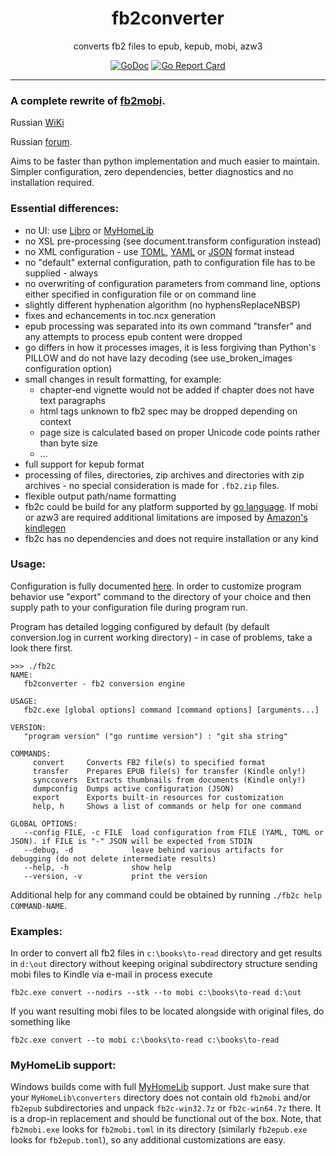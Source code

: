 ﻿<p align="center">
    <h1 align="center">fb2converter</h1>
    <p align="center">
        converts fb2 files to epub, kepub, mobi, azw3
    </p>
    <p align="center">
        <a href="https://godoc.org/github.com/rupor-github/fb2converter"><img alt="GoDoc" src="https://img.shields.io/badge/godoc-reference-blue.svg" /></a>
        <a href="https://goreportcard.com/report/github.com/rupor-github/fb2converter"><img alt="Go Report Card" src="https://goreportcard.com/badge/github.com/rupor-github/fb2converter" /></a>
    </p>
    <hr>
</p>

### A complete rewrite of [fb2mobi](https://github.com/rupor-github/fb2mobi).
 
  Russian [WiKi](https://github.com/rupor-github/fb2converter/wiki/fb2converter)
  
  Russian [forum](https://4pda.ru/forum/index.php?showtopic=942250).

Aims to be faster than python implementation and much easier to maintain. Simpler configuration, zero dependencies,
better diagnostics and no installation required.

### Essential differences:

- no UI: use [Libro](https://github.com/dnkorpushov/libro) or [MyHomeLib](https://github.com/OleksiyPenkov/myhomelib)
- no XSL pre-processing (see document.transform configuration instead)
- no XML configuration - use [TOML](https://github.com/toml-lang/toml), [YAML](https://yaml.org/) or [JSON](https://www.json.org/) format instead
- no "default" external configuration, path to configuration file has to be supplied - always
- no overwriting of configuration parameters from command line, options either specified in configuration file or on command line
- slightly different hyphenation algorithm (no hyphensReplaceNBSP)
- fixes and echancements in toc.ncx generation
- epub processing was separated into its own command "transfer" and any attempts to process epub content were dropped
- go differs in how it processes images, it is less forgiving than Python's PILLOW and do not have lazy decoding (see use_broken_images configuration option)
- small changes in result formatting, for example:
  - chapter-end vignette would not be added if chapter does not have text paragraphs
  - html tags unknown to fb2 spec may be dropped depending on context
  - page size is calculated based on proper Unicode code points rather than byte size
  - ...
- full support for kepub format
- processing of files, directories, zip archives and directories with zip archives - no special consideration is made for `.fb2.zip` files.
- flexible output path/name formatting
- fb2c could be build for any platform supported by [go language](https://golang.org/doc/install). If mobi or azw3 are required additional limitations are imposed by [Amazon's kindlegen](https://www.amazon.com/gp/feature.html?ie=UTF8&docId=1000765211)
- fb2c has no dependencies and does not require installation or any kind

### Usage:

Configuration is fully documented [here](https://github.com/rupor-github/fb2converter/blob/master/static/configuration.toml).
In order to customize program behavior use "export" command to the directory of your choice and then supply path to your configuration file during program run.

Program has detailed logging configured by default (by default conversion.log in current working directory) - in case of problems, take a look there first.

```
>>> ./fb2c
NAME:
   fb2converter - fb2 conversion engine

USAGE:
   fb2c.exe [global options] command [command options] [arguments...]

VERSION:
   "program version" ("go runtime version") : "git sha string"

COMMANDS:
     convert     Converts FB2 file(s) to specified format
     transfer    Prepares EPUB file(s) for transfer (Kindle only!)
     synccovers  Extracts thumbnails from documents (Kindle only!)
     dumpconfig  Dumps active configuration (JSON)
     export      Exports built-in resources for customization
     help, h     Shows a list of commands or help for one command

GLOBAL OPTIONS:
   --config FILE, -c FILE  load configuration from FILE (YAML, TOML or JSON). if FILE is "-" JSON will be expected from STDIN
   --debug, -d             leave behind various artifacts for debugging (do not delete intermediate results)
   --help, -h              show help
   --version, -v           print the version
```

Additional help for any command could be obtained by running `./fb2c help COMMAND-NAME`.

### Examples:

In order to convert all fb2 files in `c:\books\to-read` directory and get results in `d:\out` directory without keeping original subdirectory structure
sending mobi files to Kindle via e-mail in process execute

   `fb2c.exe convert --nodirs --stk --to mobi c:\books\to-read d:\out`

If you want resulting mobi files to be located alongside with original files, do something like

   `fb2c.exe convert --to mobi c:\books\to-read c:\books\to-read`

### MyHomeLib support:

Windows builds come with full [MyHomeLib](https://github.com/OleksiyPenkov/myhomelib) support. Just make sure that your `MyHomeLib\converters` directory does not contain old
`fb2mobi` and/or `fb2epub` subdirectories and unpack `fb2c-win32.7z` or `fb2c-win64.7z` there. It is a drop-in replacement and
should be functional out of the box. Note, that `fb2mobi.exe` looks for `fb2mobi.toml` in its directory (similarly `fb2epub.exe` looks for `fb2epub.toml`),
so any additional customizations are easy.
